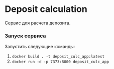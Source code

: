 <h1>Deposit calculation</h1>
Сервис для расчета депозита.  

<h3>Запуск сервиса</h3>
Запустить следующие команды:
<ol>
    <li><code>docker build . -t deposit_culc_app:latest</code></li>
    <li><code>docker run -d -p 7373:8000 deposit_culc_app</code></li>
</ol>